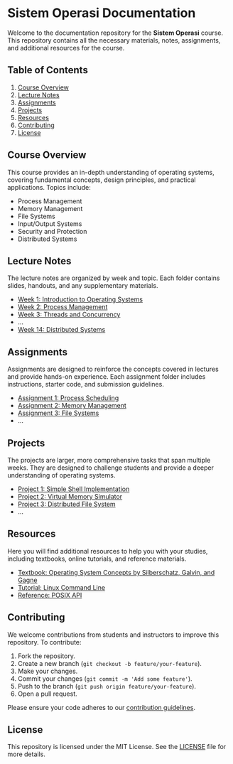 # Sistem Operasi Documentation

Welcome to the documentation repository for the **Sistem Operasi** course. This repository contains all the necessary materials, notes, assignments, and additional resources for the course.

## Table of Contents

1. [Course Overview](#course-overview)
2. [Lecture Notes](#lecture-notes)
3. [Assignments](#assignments)
4. [Projects](#projects)
5. [Resources](#resources)
6. [Contributing](#contributing)
7. [License](#license)

## Course Overview

This course provides an in-depth understanding of operating systems, covering fundamental concepts, design principles, and practical applications. Topics include:

- Process Management
- Memory Management
- File Systems
- Input/Output Systems
- Security and Protection
- Distributed Systems

## Lecture Notes

The lecture notes are organized by week and topic. Each folder contains slides, handouts, and any supplementary materials.

- [Week 1: Introduction to Operating Systems](lecture_notes/week1)
- [Week 2: Process Management](lecture_notes/week2)
- [Week 3: Threads and Concurrency](lecture_notes/week3)
- ...
- [Week 14: Distributed Systems](lecture_notes/week14)

## Assignments

Assignments are designed to reinforce the concepts covered in lectures and provide hands-on experience. Each assignment folder includes instructions, starter code, and submission guidelines.

- [Assignment 1: Process Scheduling](assignments/assignment1)
- [Assignment 2: Memory Management](assignments/assignment2)
- [Assignment 3: File Systems](assignments/assignment3)
- ...

## Projects

The projects are larger, more comprehensive tasks that span multiple weeks. They are designed to challenge students and provide a deeper understanding of operating systems.

- [Project 1: Simple Shell Implementation](projects/project1)
- [Project 2: Virtual Memory Simulator](projects/project2)
- [Project 3: Distributed File System](projects/project3)
- ...

## Resources

Here you will find additional resources to help you with your studies, including textbooks, online tutorials, and reference materials.

- [Textbook: Operating System Concepts by Silberschatz, Galvin, and Gagne](https://www.example.com)
- [Tutorial: Linux Command Line](https://www.example.com)
- [Reference: POSIX API](https://www.example.com)

## Contributing

We welcome contributions from students and instructors to improve this repository. To contribute:

1. Fork the repository.
2. Create a new branch (`git checkout -b feature/your-feature`).
3. Make your changes.
4. Commit your changes (`git commit -m 'Add some feature'`).
5. Push to the branch (`git push origin feature/your-feature`).
6. Open a pull request.

Please ensure your code adheres to our [contribution guidelines](CONTRIBUTING.md).

## License

This repository is licensed under the MIT License. See the [LICENSE](LICENSE) file for more details.
